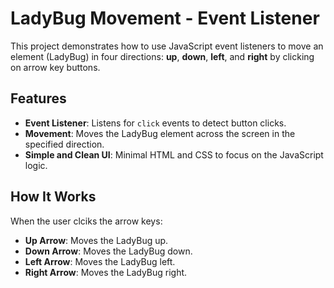 # LadyBug Movement - Event Listener

This project demonstrates how to use JavaScript event listeners to move an element (LadyBug) in four directions: **up**, **down**, **left**, and **right** by clicking on arrow key buttons.

## Features

- **Event Listener**: Listens for `click` events to detect button clicks.
- **Movement**: Moves the LadyBug element across the screen in the specified direction.
- **Simple and Clean UI**: Minimal HTML and CSS to focus on the JavaScript logic.

## How It Works

When the user clciks the arrow keys:

- **Up Arrow**: Moves the LadyBug up.
- **Down Arrow**: Moves the LadyBug down.
- **Left Arrow**: Moves the LadyBug left.
- **Right Arrow**: Moves the LadyBug right.
